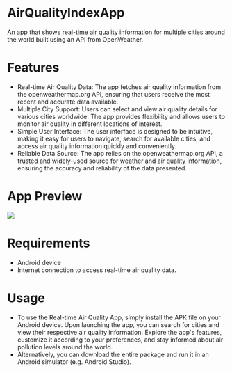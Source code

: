 # AirQualityIndexApp
An app that shows real-time air quality information for multiple cities around the world built using an API from OpenWeather.

# Features
- Real-time Air Quality Data: The app fetches air quality information from the openweathermap.org API, ensuring that users receive the most recent and accurate data available.
- Multiple City Support: Users can select and view air quality details for various cities worldwide. The app provides flexibility and allows users to monitor air quality in different locations of interest.
- Simple User Interface: The user interface is designed to be intuitive, making it easy for users to navigate, search for available cities, and access air quality information quickly and conveniently.
- Reliable Data Source: The app relies on the openweathermap.org API, a trusted and widely-used source for weather and air quality information, ensuring the accuracy and reliability of the data presented.

# App Preview
![](https://github.com/AirQualityIndexApp/weather_app_scrn_rec.gif)

# Requirements
- Android device
- Internet connection to access real-time air quality data.

# Usage
- To use the Real-time Air Quality App, simply install the APK file on your Android device. Upon launching the app, you can search for cities and view their respective air quality information. Explore the app's features, customize it according to your preferences, and stay informed about air pollution levels around the world.
- Alternatively, you can download the entire package and run it in an Android simulator (e.g. Android Studio).
